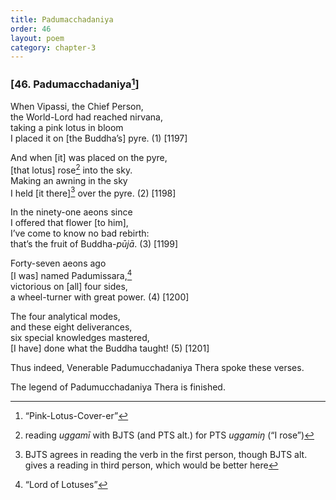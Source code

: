 ```yaml
---
title: Padumacchadaniya
order: 46
layout: poem
category: chapter-3
---
```


### \[46. Padumacchadaniya[^1]\]

When Vipassi, the Chief Person,  
the World-Lord had reached nirvana,  
taking a pink lotus in bloom  
I placed it on \[the Buddha’s\] pyre. (1) \[1197\]

And when \[it\] was placed on the pyre,  
\[that lotus\] rose[^2] into the sky.  
Making an awning in the sky  
I held \[it there\][^3] over the pyre. (2) \[1198\]

In the ninety-one aeons since  
I offered that flower \[to him\],  
I’ve come to know no bad rebirth:  
that’s the fruit of Buddha-*pūjā*. (3) \[1199\]

Forty-seven aeons ago  
\[I was\] named Padumissara,[^4]  
victorious on \[all\] four sides,  
a wheel-turner with great power. (4) \[1200\]

The four analytical modes,  
and these eight deliverances,  
six special knowledges mastered,  
\[I have\] done what the Buddha taught! (5) \[1201\]

Thus indeed, Venerable Padumucchadaniya Thera spoke these verses.

The legend of Padumucchadaniya Thera is finished.

[^1]: “Pink-Lotus-Cover-er”

[^2]: reading *uggamī* with BJTS (and PTS alt.) for PTS *uggamiŋ* (“I rose”)

[^3]: BJTS agrees in reading the verb in the first person, though BJTS alt. gives a reading in third person, which would be better here

[^4]: “Lord of Lotuses”

